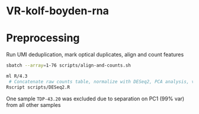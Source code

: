 # VR-kolf-boyden-rna


# Preprocessing
Run UMI deduplication, mark optical duplicates, align and count features

```bash
sbatch --array=1-76 scripts/align-and-counts.sh 
```



```bash
ml R/4.3
 # Concatenate raw counts table, normalize with DESeq2, PCA analysis, volcano and MA plots
Rscript scripts/DESeq2.R
```

One sample `TDP-43.20` was excluded due to separation on PC1 (99% var) from all other samples